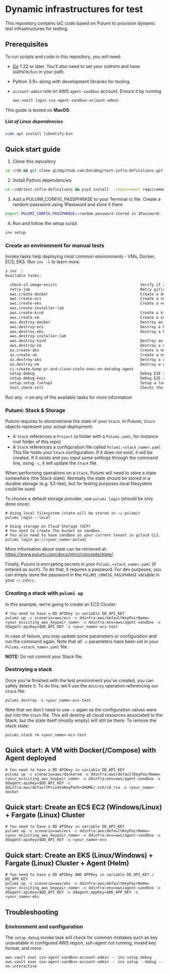 # Dynamic infrastructures for test

This repository contains IaC code based on Pulumi to provision dynamic test infrastructures for testing.

## Prerequisites

To run scripts and code in this repository, you will need:

* [Go](https://golang.org/doc/install) 1.22 or later. You'll also need to set your `$GOPATH` and have `$GOPATH/bin` in your path.
* Python 3.9+ along with development libraries for tooling.
* `account-admin` role on AWS `agent-sandbox` account. Ensure it by running
  
  ```bash
  aws-vault login sso-agent-sandbox-account-admin
  ```

This guide is tested on **MacOS**.

##### List of Linux dependencies

```bash
sudo apt install libnotify-bin
```

## Quick start guide

1. Clone this repository

```bash
cd ~/dd && git clone git@github.com:DataDog/test-infra-definitions.git 
```

2. Install Python dependencies

```bash
cd ~/dd/test-infra-definitions && pip3 install --requirement requirements.txt
```

3. Add a PULUMI_CONFIG_PASSPHRASE to your Terminal rc file. Create a random password using 1Password and store it there

```bash
export PULUMI_CONFIG_PASSPHRASE=<random password stored in 1Password>
```

4. Run and follow the setup script

```bash
inv setup
```

### Create an environment for manual tests


Invoke tasks help deploying most common environments - VMs, Docker, ECS, EKS. Run `inv -l` to learn more.

```bash
❯ inv -l
Available tasks:                                                                                                                                                                                                                                                                                                                                                  ─╯

  check-s3-image-exists                                     Verify if an image exists in the s3 repository to create a vm
  retry-job                                                 Retry gitlab pipeline job
  aws.create-docker                                         Create a docker environment.
  aws.create-ecs                                            Create a new ECS environment.
  aws.create-eks                                            Create a new EKS environment. It lasts around 20 minutes.
  aws.create-installer-lab
  aws.create-kind                                           Create a kind environment.
  aws.create-vm                                             Create a new virtual machine on aws.
  aws.destroy-docker                                        Destroy an environment created by invoke aws.create-docker.
  aws.destroy-ecs                                           Destroy a ECS environment created with invoke aws.create-ecs.
  aws.destroy-eks                                           Destroy a EKS environment created with invoke aws.create-eks.
  aws.destroy-installer-lab
  aws.destroy-kind                                          Destroy an environment created by invoke aws.create-kind.
  aws.destroy-vm                                            Destroy a new virtual machine on aws.
  az.create-aks                                             Create a new AKS environment. It lasts around 5 minutes.
  az.create-vm                                              Create a new virtual machine on azure.
  az.destroy-aks                                            Destroy a AKS environment created with invoke az.create-aks.
  az.destroy-vm                                             Destroy a new virtual machine on azure.
  ci.create-bump-pr-and-close-stale-ones-on-datadog-agent
  setup.debug                                               Debug E2E and test-infra-definitions required tools and configuration
  setup.debug-keys                                          Debug E2E and test-infra-definitions SSH keys
  setup.setup (setup)                                       Setup a local environment, interactively by default
  test.check-xslt                                           Checks the XSLT transformations in the scenarios/aws/microVMs/microvms/resources path
```

Run any `-h` on any of the available tasks for more information

### Pulumi: Stack & Storage

Pulumi requires to store/retrieve the state of your `Stack`.
In Pulumi, `Stack` objects represent your actual deployment:
- A `Stack` references a `Project` (a folder with a `Pulumi.yaml`, for instance root folder of this repo)
- A `Stack` references a configuration file called `Pulumi.<stack_name>.yaml`
This file holds your `Stack` configuration.
If it does not exist, it will be created.
If it exists and you input some settings through the command line, using `-c`, it will update the `Stack` file.

When performing operations on a `Stack`, Pulumi will need to store a state somewhere (the Stack state).
Normally the state should be stored in a durable storage (e.g. S3-like), but for testing purposes
local filesystem could be used.

To choose a default storage provider, use `pulumi login` (should be only done once):

```
# Using local filesystem (state will be stored in ~/.pulumi)
pulumi login --local

# Using storage on Cloud Storage (GCP)
# You need to create the bucket on sandbox.
# You also need to have sandbox as your current tenant in gcloud CLI.
pulumi login gs://<your_name>-pulumi
```

More information about state can be retrieved at: https://www.pulumi.com/docs/intro/concepts/state/

Finally, Pulumi is encrypting secrets in your `Pulumi.<stack_name>.yaml` (if entered as such).
To do that, it requires a password. For dev purposes, you can simply store the password in the `PULUMI_CONFIG_PASSPHRASE` variable in your `~/.zshrc`.

### Creating a stack with `pulumi up`

In this example, we're going to create an ECS Cluster:

```
# You need to have a DD APIKey in variable DD_API_KEY
pulumi up -c scenario=aws/ecs -c ddinfra:aws/defaultKeyPairName=<your_exisiting_aws_keypair_name> -c ddinfra:env=aws/agent-sandbox -c ddagent:apiKey=$DD_API_KEY -s <your_name>-ecs-test
```

In case of failure, you may update some parameters or configuration and run the command again.
Note that all `-c` parameters have been set in your `Pulumi.<stack_name>.yaml` file.

**NOTE:** Do not commit your Stack file.

### Destroying a stack

Once you're finished with the test environment you've created, you can safely delete it.
To do this, we'll use the `destroy` operation referencing our `Stack` file:

```
pulumi destroy -s <your_name>-ecs-test
```

Note that we don't need to use `-c` again as the configuration values were put into the `Stack` file.
This will destroy all cloud resources associated to the Stack, but the state itself (mostly empty) will still be there.
To remove the stack state:

```
pulumi stack rm <your_name>-ecs-test
```

## Quick start: A VM with Docker(/Compose) with Agent deployed

```
# You need to have a DD APIKey in variable DD_API_KEY
pulumi up -c scenario=aws/dockervm -c ddinfra:aws/defaultKeyPairName=<your_exisiting_aws_keypair_name> -c ddinfra:env=aws/agent-sandbox -c ddagent:apiKey=$DD_API_KEY -c ddinfra:aws/defaultPrivateKeyPath=$HOME/.ssh/id_rsa -s <your_name>-docker
```

## Quick start: Create an ECS EC2 (Windows/Linux) + Fargate (Linux) Cluster

```
# You need to have a DD APIKey in variable DD_API_KEY
pulumi up -c scenario=aws/ecs -c ddinfra:aws/defaultKeyPairName=<your_exisiting_aws_keypair_name> -c ddinfra:env=aws/agent-sandbox -c ddagent:apiKey=$DD_API_KEY -s <your_name>-ecs
```

## Quick start: Create an EKS (Linux/Windows) + Fargate (Linux) Cluster + Agent (Helm)

```
# You need to have a DD APIKey AND APPKey in variable DD_API_KEY / DD_APP_KEY
pulumi up -c scenario=aws/eks -c ddinfra:aws/defaultKeyPairName=<your_exisiting_aws_keypair_name> -c ddinfra:env=aws/agent-sandbox -c ddagent:apiKey=$DD_API_KEY -c ddagent:appKey=$DD_APP_KEY -s <your_name>-eks
```

## Troubleshooting

### Environment and configuration
The `setup.debug` invoke task will check for common mistakes such as key unavailable in configured AWS region, ssh-agent not running, invalid key format, and more.
```
aws-vault exec sso-agent-sandbox-account-admin -- inv setup.debug
aws-vault exec sso-agent-sandbox-account-admin -- inv setup --debug --no-interactive
```
